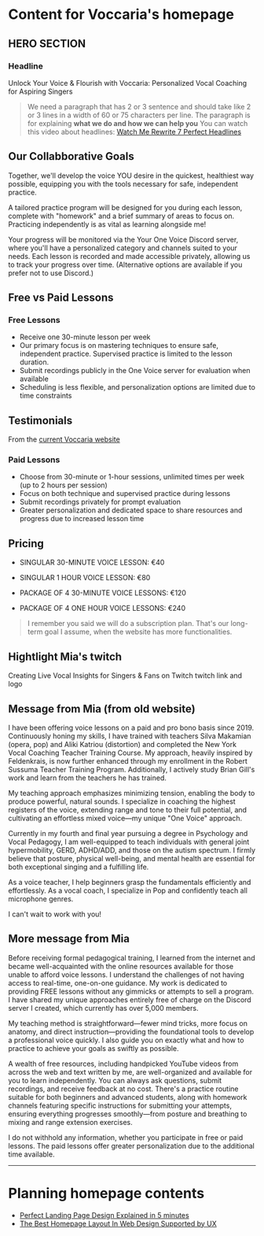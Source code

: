 # Content for Voccaria's homepage

## HERO SECTION

### Headline

Unlock Your Voice & Flourish with Voccaria: Personalized Vocal Coaching for Aspiring Singers

> We need a paragraph that has 2 or 3 sentence and should take like 2 or 3 lines in a width of 60 or 75 characters per line. The paragraph is for explaining **what we do and how we can help you**
> You can watch this video about headlines:
> [Watch Me Rewrite 7 Perfect Headlines](https://youtu.be/Ddred_AqShM)

## Our Collabborative Goals

Together, we'll develop the voice YOU desire in the quickest, healthiest way possible, equipping you with the tools necessary for safe, independent practice.

A tailored practice program will be designed for you during each lesson, complete with "homework" and a brief summary of areas to focus on. Practicing independently is as vital as learning alongside me!

Your progress will be monitored via the Your One Voice Discord server, where you'll have a personalized category and channels suited to your needs. Each lesson is recorded and made accessible privately, allowing us to track your progress over time. (Alternative options are available if you prefer not to use Discord.)

## Free vs Paid Lessons

### Free Lessons

- Receive one 30-minute lesson per week
- Our primary focus is on mastering techniques to ensure safe, independent practice. Supervised practice is limited to the lesson duration.
- Submit recordings publicly in the One Voice server for evaluation when available
- Scheduling is less flexible, and personalization options are limited due to time constraints

## Testimonials

From the [current Voccaria website](https://voccaria.com/)

### Paid Lessons

- Choose from 30-minute or 1-hour sessions, unlimited times per week (up to 2 hours per session)
- Focus on both technique and supervised practice during lessons
- Submit recordings privately for prompt evaluation
- Greater personalization and dedicated space to share resources and progress due to increased lesson time

## Pricing

- SINGULAR 30-MINUTE VOICE LESSON: €40

- SINGULAR 1 HOUR VOICE LESSON: €80

- PACKAGE OF 4 30-MINUTE VOICE LESSONS: €120

- PACKAGE OF 4 ONE HOUR VOICE LESSONS: €240

> I remember you said we will do a subscription plan. That's our long-term goal I assume, when the website has more functionalities.

## Hightlight Mia's twitch

Creating Live Vocal Insights for Singers & Fans on Twitch twitch link and logo

## Message from Mia (from old website)

I have been offering voice lessons on a paid and pro bono basis since 2019. Continuously honing my skills, I have trained with teachers Silva Makamian (opera, pop) and Aliki Katriou (distortion) and completed the New York Vocal Coaching Teacher Training Course. My approach, heavily inspired by Feldenkrais, is now further enhanced through my enrollment in the Robert Sussuma Teacher Training Program. Additionally, I actively study Brian Gill's work and learn from the teachers he has trained.

My teaching approach emphasizes minimizing tension, enabling the body to produce powerful, natural sounds. I specialize in coaching the highest registers of the voice, extending range and tone to their full potential, and cultivating an effortless mixed voice—my unique "One Voice" approach.

Currently in my fourth and final year pursuing a degree in Psychology and Vocal Pedagogy, I am well-equipped to teach individuals with general joint hypermobility, GERD, ADHD/ADD, and those on the autism spectrum. I firmly believe that posture, physical well-being, and mental health are essential for both exceptional singing and a fulfilling life.

As a voice teacher, I help beginners grasp the fundamentals efficiently and effortlessly. As a vocal coach, I specialize in Pop and confidently teach all microphone genres.

I can't wait to work with you!

## More message from Mia

Before receiving formal pedagogical training, I learned from the internet and became well-acquainted with the online resources available for those unable to afford voice lessons. I understand the challenges of not having access to real-time, one-on-one guidance. My work is dedicated to providing FREE lessons without any gimmicks or attempts to sell a program. I have shared my unique approaches entirely free of charge on the Discord server I created, which currently has over 5,000 members.

My teaching method is straightforward—fewer mind tricks, more focus on anatomy, and direct instruction—providing the foundational tools to develop a professional voice quickly. I also guide you on exactly what and how to practice to achieve your goals as swiftly as possible.

A wealth of free resources, including handpicked YouTube videos from across the web and text written by me, are well-organized and available for you to learn independently. You can always ask questions, submit recordings, and receive feedback at no cost. There's a practice routine suitable for both beginners and advanced students, along with homework channels featuring specific instructions for submitting your attempts, ensuring everything progresses smoothly—from posture and breathing to mixing and range extension exercises.

I do not withhold any information, whether you participate in free or paid lessons. The paid lessons offer greater personalization due to the additional time available.

---

# Planning homepage contents

- [Perfect Landing Page Design Explained in 5 minutes](https://youtu.be/GTNgiTK-ic8)
- [The Best Homepage Layout In Web Design Supported by UX](https://youtu.be/g0db5kA4BfQ)
